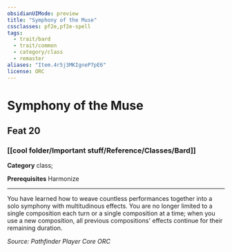 ```yaml
---
obsidianUIMode: preview
title: "Symphony of the Muse"
cssclasses: pf2e,pf2e-spell
tags:
  - trait/bard
  - trait/common
  - category/class
  - remaster
aliases: "Item.4r5j3MKIgneP7pE6"
license: ORC
---
```

# Symphony of the Muse
## Feat 20
### [[cool folder/Important stuff/Reference/Classes/Bard]]

**Category** class; 



**Prerequisites** Harmonize
* * *
You have learned how to weave countless performances together into a solo symphony with multitudinous effects. You are no longer limited to a single composition each turn or a single composition at a time; when you use a new composition, all previous compositions' effects continue for their remaining duration.

*Source: Pathfinder Player Core*
*ORC*